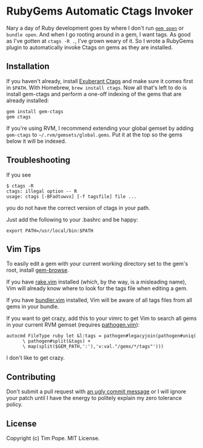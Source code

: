RubyGems Automatic Ctags Invoker
================================

Nary a day of Ruby development goes by where I don't run
[`gem open`][gem-browse] or `bundle open`.  And when I go rooting around
in a gem, I want tags.  As good as I've gotten at `ctags -R .`, I've
grown weary of it.  So I wrote a RubyGems plugin to automatically invoke
Ctags on gems as they are installed.

Installation
------------

If you haven't already, install [Exuberant Ctags][] and make sure it
comes first in `$PATH`.  With Homebrew, `brew install ctags`.  Now all
that's left to do is install gem-ctags and perform a one-off indexing of
the gems that are already installed:

    gem install gem-ctags
    gem ctags

If you're using RVM, I recommend extending your global gemset by adding
`gem-ctags` to `~/.rvm/gemsets/global.gems`.  Put it at the top so the
gems below it will be indexed.

Troubleshooting
---------------

If you see

    $ ctags -R
    ctags: illegal option -- R
    usage: ctags [-BFadtuwvx] [-f tagsfile] file ...

you do not have the correct version of ctags in your path.

Just add the following to your .bashrc and be happy:

    export PATH=/usr/local/bin:$PATH
    

Vim Tips
--------

To easily edit a gem with your current working directory set to the
gem's root, install [gem-browse][].

If you have [rake.vim][] installed (which, by the way, is a misleading
name), Vim will already know where to look for the tags file when
editing a gem.

If you have [bundler.vim][] installed, Vim will be aware of all tags
files from all gems in your bundle.

If you want to get crazy, add this to your vimrc to get Vim to search
all gems in your current RVM gemset (requires [pathogen.vim][]):

    autocmd FileType ruby let &l:tags = pathogen#legacyjoin(pathogen#uniq(
          \ pathogen#split(&tags) +
          \ map(split($GEM_PATH,':'),'v:val."/gems/*/tags"')))

I don't like to get crazy.

Contributing
------------

Don't submit a pull request with [an ugly commit
message](https://commit.style/) or I will ignore your patch until I have the
energy to politely explain my zero tolerance policy.

License
-------

Copyright (c) Tim Pope.  MIT License.

[Exuberant Ctags]: http://ctags.sourceforge.net/
[gem-browse]: https://github.com/tpope/gem-browse
[bundler.vim]: https://github.com/tpope/vim-bundler
[pathogen.vim]: https://github.com/tpope/vim-pathogen
[rake.vim]: https://github.com/tpope/vim-rake
